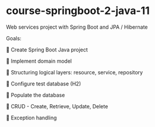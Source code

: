 # course-springboot-2-java-11

Web services project with Spring Boot and JPA / Hibernate

Goals:

 Create Spring Boot Java project

 Implement domain model

 Structuring logical layers: resource, service, repository

 Configure test database (H2)

 Populate the database

 CRUD - Create, Retrieve, Update, Delete

 Exception handling
